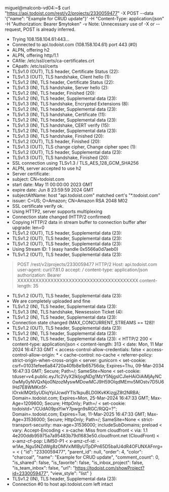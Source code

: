 miguel@malconb-vd04:~$ curl "https://api.todoist.com/rest/v2/projects/2330059477" -X POST --data '{"name": "Example for CRUD update"}' -H "Content-Type: application/json" -H "Authorization: Bearer $mytoken" -v
Note: Unnecessary use of -X or --request, POST is already inferred.
*   Trying 108.158.104.61:443...
* Connected to api.todoist.com (108.158.104.61) port 443 (#0)
* ALPN, offering h2
* ALPN, offering http/1.1
*  CAfile: /etc/ssl/certs/ca-certificates.crt
*  CApath: /etc/ssl/certs
* TLSv1.0 (OUT), TLS header, Certificate Status (22):
* TLSv1.3 (OUT), TLS handshake, Client hello (1):
* TLSv1.2 (IN), TLS header, Certificate Status (22):
* TLSv1.3 (IN), TLS handshake, Server hello (2):
* TLSv1.2 (IN), TLS header, Finished (20):
* TLSv1.2 (IN), TLS header, Supplemental data (23):
* TLSv1.3 (IN), TLS handshake, Encrypted Extensions (8):
* TLSv1.2 (IN), TLS header, Supplemental data (23):
* TLSv1.3 (IN), TLS handshake, Certificate (11):
* TLSv1.2 (IN), TLS header, Supplemental data (23):
* TLSv1.3 (IN), TLS handshake, CERT verify (15):
* TLSv1.2 (IN), TLS header, Supplemental data (23):
* TLSv1.3 (IN), TLS handshake, Finished (20):
* TLSv1.2 (OUT), TLS header, Finished (20):
* TLSv1.3 (OUT), TLS change cipher, Change cipher spec (1):
* TLSv1.2 (OUT), TLS header, Supplemental data (23):
* TLSv1.3 (OUT), TLS handshake, Finished (20):
* SSL connection using TLSv1.3 / TLS_AES_128_GCM_SHA256
* ALPN, server accepted to use h2
* Server certificate:
*  subject: CN=todoist.com
*  start date: May 11 00:00:00 2023 GMT
*  expire date: Jun  8 23:59:59 2024 GMT
*  subjectAltName: host "api.todoist.com" matched cert's "*.todoist.com"
*  issuer: C=US; O=Amazon; CN=Amazon RSA 2048 M02
*  SSL certificate verify ok.
* Using HTTP2, server supports multiplexing
* Connection state changed (HTTP/2 confirmed)
* Copying HTTP/2 data in stream buffer to connection buffer after upgrade: len=0
* TLSv1.2 (OUT), TLS header, Supplemental data (23):
* TLSv1.2 (OUT), TLS header, Supplemental data (23):
* TLSv1.2 (OUT), TLS header, Supplemental data (23):
* Using Stream ID: 1 (easy handle 0x5566a0d7aeb0)
* TLSv1.2 (OUT), TLS header, Supplemental data (23):
> POST /rest/v2/projects/2330059477 HTTP/2
> Host: api.todoist.com
> user-agent: curl/7.81.0
> accept: */*
> content-type: application/json
> authorization: Bearer XXXXXXXXXXXXXXXXXXXXXXXXXXXXXXXXXXXXXXXX
> content-length: 35
> 
* TLSv1.2 (OUT), TLS header, Supplemental data (23):
* We are completely uploaded and fine
* TLSv1.2 (IN), TLS header, Supplemental data (23):
* TLSv1.3 (IN), TLS handshake, Newsession Ticket (4):
* TLSv1.2 (IN), TLS header, Supplemental data (23):
* Connection state changed (MAX_CONCURRENT_STREAMS == 128)!
* TLSv1.2 (OUT), TLS header, Supplemental data (23):
* TLSv1.2 (IN), TLS header, Supplemental data (23):
* TLSv1.2 (IN), TLS header, Supplemental data (23):
< HTTP/2 200 
< content-type: application/json
< content-length: 313
< date: Mon, 11 Mar 2024 16:47:33 GMT
< access-control-allow-credentials: false
< access-control-allow-origin: *
< cache-control: no-cache
< referrer-policy: strict-origin-when-cross-origin
< server: gunicorn
< set-cookie: csrf=01031efee6a84720a40fb8e1b65756da; Expires=Thu, 09-Mar-2034 16:47:33 GMT; Secure; Path=/; SameSite=None
< set-cookie: tduser=v4.public.eyJ1c2VyX2lkIjogNDg1MzY5NjgsICJleHAiOiAiMjAyNC0wMy0yNVQxNjo0NzozMyswMDowMCJ9H59OIqdMEmv5MOstv7D5U6IHd7E8WMKn5f-lOrxklMQtSyUDiqYpIJcwdYTls1kpuBLD0IKvKKizgjZ8t2NRBA; Domain=.todoist.com; Expires=Mon, 25-Mar-2024 16:47:33 GMT; Max-Age=1209600; Secure; HttpOnly; Path=/
< set-cookie: todoistd="/CUdA09psYiwY7pwgn9sRGC/RQQ=?"; Domain=.todoist.com; Expires=Tue, 11-Mar-2025 16:47:33 GMT; Max-Age=31536000; Secure; HttpOnly; Path=/; SameSite=None
< strict-transport-security: max-age=31536000; includeSubDomains; preload
< vary: Accept-Encoding
< x-cache: Miss from cloudfront
< via: 1.1 4e200ddb95975a7a95483b79d1683e50.cloudfront.net (CloudFront)
< x-amz-cf-pop: LIM50-P1
< x-amz-cf-id: -w1Ae_Ngu5NZdWg8zOMVxIMIByUTpDPn65D5balU4dR4OFUNXAFnrg==
< 
{
	"id": "2330059477",
	"parent_id": null,
	"order": 4,
	"color": "charcoal",
	"name": "Example for CRUD update",
	"comment_count": 0,
	"is_shared": false,
	"is_favorite": false,
	"is_inbox_project": false,
	"is_team_inbox": false,
	"url": "https://todoist.com/showProject?id=2330059477",
	"view_style": "list"
}
* TLSv1.2 (IN), TLS header, Supplemental data (23):
* Connection #0 to host api.todoist.com left intact
